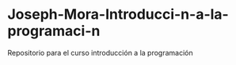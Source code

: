 # Joseph-Mora-Introducci-n-a-la-programaci-n
Repositorio para el curso introducción a la programación
